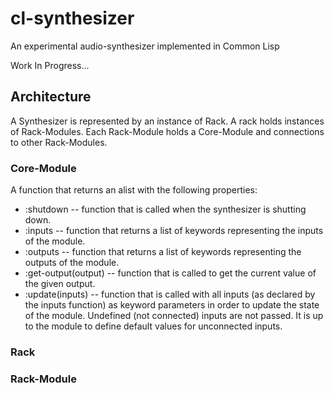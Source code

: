 # cl-synthesizer
An experimental audio-synthesizer implemented in Common Lisp

Work In Progress...

## Architecture

A Synthesizer is represented by an instance of Rack. A rack holds instances of Rack-Modules. Each Rack-Module
holds a Core-Module and connections to other Rack-Modules.

### Core-Module

A function that returns an alist with the following properties:

- :shutdown -- function that is called when the synthesizer is shutting down.
- :inputs -- function that returns a list of keywords representing the inputs of the module. 
- :outputs -- function that returns a list of keywords representing the outputs of the module. 
- :get-output(output) -- function that is called to get the current value of the given output.
- :update(inputs) -- function that is called with all inputs (as declared by the inputs function) as keyword parameters in order to update the state of the module. Undefined (not connected) inputs are not passed. It is up to the module to define default values for unconnected inputs. 

### Rack

### Rack-Module

